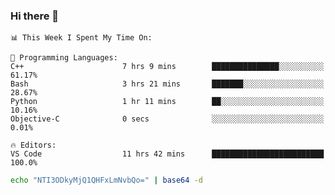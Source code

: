 ### Hi there 👋

<!--START_SECTION:waka-->
```text
📊 This Week I Spent My Time On: 

💬 Programming Languages: 
C++                      7 hrs 9 mins        ███████████████░░░░░░░░░░   61.17% 
Bash                     3 hrs 21 mins       ███████░░░░░░░░░░░░░░░░░░   28.67% 
Python                   1 hr 11 mins        ██░░░░░░░░░░░░░░░░░░░░░░░   10.16% 
Objective-C              0 secs              ░░░░░░░░░░░░░░░░░░░░░░░░░   0.01%

🔥 Editors: 
VS Code                  11 hrs 42 mins      █████████████████████████   100.0%
```


<!--END_SECTION:waka-->

```bash
echo "NTI3ODkyMjQ1QHFxLmNvbQo=" | base64 -d
```
